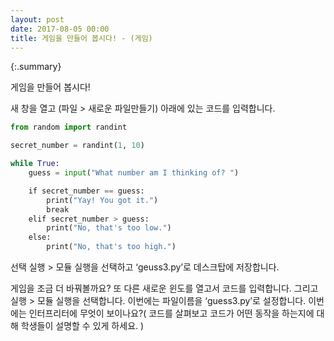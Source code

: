 ```yaml
---
layout: post
date: 2017-08-05 00:00
title: 게임을 만들어 봅시다! - (게임) 
---
```


{:.summary}

게임을 만들어 봅시다!

새 창을 열고 (파일 > 새로운 파일만들기) 아래에 있는 코드를 입력합니다.

```python
from random import randint

secret_number = randint(1, 10)

while True:
    guess = input("What number am I thinking of? ")

    if secret_number == guess:
        print("Yay! You got it.")
        break
    elif secret_number > guess:
        print("No, that's too low.")
    else:
        print("No, that's too high.")
```

선택 실행 > 모듈 실행을 선택하고 ‘geuss3.py’로 데스크탑에 저장합니다.

게임을 조금 더 바꿔볼까요? 또 다른 새로운 윈도를 열고서 코드를 입력합니다. 그리고 실행  > 모듈 실행을 선택합니다. 이번에는 파일이름을 ‘guess3.py’로
설정합니다. 이번에는 인터프리터에 무엇이 보이나요?( 코드를 살펴보고 코드가 어떤 동작을 하는지에 대해 학생들이 설명할 수 있게 하세요. )